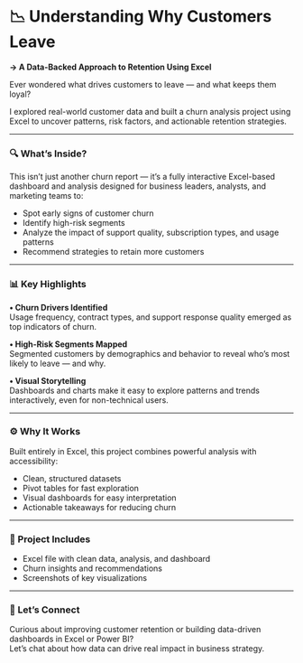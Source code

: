 # 📉 Understanding Why Customers Leave  
**→ A Data-Backed Approach to Retention Using Excel**

Ever wondered what drives customers to leave — and what keeps them loyal?

I explored real-world customer data and built a churn analysis project using Excel to uncover patterns, risk factors, and actionable retention strategies.

---

### 🔍 What’s Inside?  
This isn’t just another churn report — it’s a fully interactive Excel-based dashboard and analysis designed for business leaders, analysts, and marketing teams to:

- Spot early signs of customer churn  
- Identify high-risk segments  
- Analyze the impact of support quality, subscription types, and usage patterns  
- Recommend strategies to retain more customers  

---

### 📊 Key Highlights  
**• Churn Drivers Identified**  
Usage frequency, contract types, and support response quality emerged as top indicators of churn.

**• High-Risk Segments Mapped**  
Segmented customers by demographics and behavior to reveal who’s most likely to leave — and why.

**• Visual Storytelling**  
Dashboards and charts make it easy to explore patterns and trends interactively, even for non-technical users.

---

### ⚙️ Why It Works  
Built entirely in Excel, this project combines powerful analysis with accessibility:

- Clean, structured datasets  
- Pivot tables for fast exploration  
- Visual dashboards for easy interpretation  
- Actionable takeaways for reducing churn  

---

### 📁 Project Includes  
- Excel file with clean data, analysis, and dashboard
- Churn insights and recommendations  
- Screenshots of key visualizations  

---

### 💬 Let’s Connect  
Curious about improving customer retention or building data-driven dashboards in Excel or Power BI?  
Let’s chat about how data can drive real impact in business strategy.

